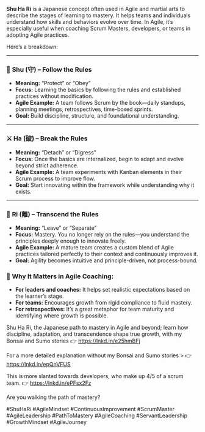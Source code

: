 
**Shu Ha Ri** is a Japanese concept often used in Agile and martial arts to describe the stages of learning to mastery. It helps teams and individuals understand how skills and behaviors evolve over time. In Agile, it’s especially useful when coaching Scrum Masters, developers, or teams in adopting Agile practices.

Here’s a breakdown:

---

### 🔰 **Shu (守) – Follow the Rules**

* **Meaning:** “Protect” or “Obey”
* **Focus:** Learning the basics by following the rules and established practices without modification.
* **Agile Example:** A team follows Scrum by the book—daily standups, planning meetings, retrospectives, time-boxed sprints.
* **Goal:** Build discipline, structure, and foundational understanding.

---

### ⚔️ **Ha (破) – Break the Rules**

* **Meaning:** “Detach” or “Digress”
* **Focus:** Once the basics are internalized, begin to adapt and evolve beyond strict adherence.
* **Agile Example:** A team experiments with Kanban elements in their Scrum process to improve flow.
* **Goal:** Start innovating within the framework while understanding why it exists.

---

### 🧠 **Ri (離) – Transcend the Rules**

* **Meaning:** “Leave” or “Separate”
* **Focus:** Mastery. You no longer rely on the rules—you understand the principles deeply enough to innovate freely.
* **Agile Example:** A mature team creates a custom blend of Agile practices tailored perfectly to their context and continuously improves it.
* **Goal:** Agility becomes intuitive and principle-driven, not process-bound.


### 🎯 Why It Matters in Agile Coaching:

* **For leaders and coaches:** It helps set realistic expectations based on the learner’s stage.
* **For teams:** Encourages growth from rigid compliance to fluid mastery.
* **For retrospectives:** It’s a great metaphor for team maturity and identifying where growth is possible.

Shu Ha Ri, the Japanese path to mastery in Agile and beyond; learn how discipline, adaptation, and transcendence shape true growth, with my Bonsai and Sumo stories
👉 https://lnkd.in/e25hmBFj

For a more detailed explanation without my Bonsai and Sumo stories >  👉
https://lnkd.in/epQnVFUS

This is more slanted towards developers, who make up 4/5 of a scrum team.
👉 https://lnkd.in/ePFsx2Fz

Are you walking the path of mastery?

#ShuHaRi #AgileMindset #ContinuousImprovement 
#ScrumMaster #AgileLeadership  #PathToMastery 
#AgileCoaching #ServantLeadership #GrowthMindset #AgileJourney 
